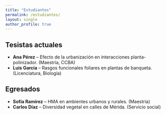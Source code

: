 ```yaml
---
title: "Estudiantes"
permalink: /estudiantes/
layout: single
author_profile: true
---
```


## Tesistas actuales

- **Ana Pérez** – Efecto de la urbanización en interacciones planta-polinizador. (Maestría, CCBA)
- **Luis García** – Rasgos funcionales foliares en plantas de banqueta. (Licenciatura, Biología)

## Egresados

- **Sofía Ramírez** – HMA en ambientes urbanos y rurales. (Maestría)
- **Carlos Díaz** – Diversidad vegetal en calles de Mérida. (Servicio social)
